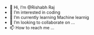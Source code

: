- 👋 Hi, I’m @Rishabh Raj
- 👀 I’m interested in coding
- 🌱 I’m currently learning Machine learnig
- 💞️ I’m looking to collaborate on ...
- 📫 How to reach me ...

<!---
Rishabh-Raj-PRO/Rishabh-Raj-PRO is a ✨ special ✨ repository because its `README.md` (this file) appears on your GitHub profile.
You can click the Preview link to take a look at your changes.
--->
